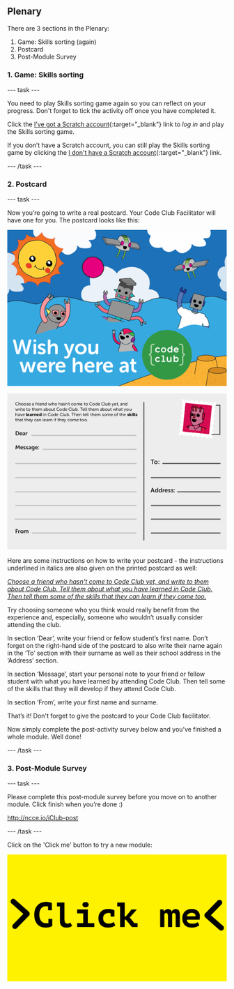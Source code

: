 ## Plenary

There are 3 sections in the Plenary:
1. Game: Skills sorting (again)
2. Postcard
3. Post-Module Survey

### 1. Game: Skills sorting

--- task ---

You need to play Skills sorting game again so you can reflect on your progress. Don't forget to tick the activity off once you have completed it.

Click the [I’ve got a Scratch account](https://scratch.mit.edu/projects/482236841){:target="_blank"} link to _log in_ and play the Skills sorting game. 

If you don’t have a Scratch account, you can still play the Skills sorting game by clicking the [I don't have a Scratch account](https://scratch.mit.edu/projects/326271944){:target="_blank"} link.

--- /task ---

### 2. Postcard

--- task ---

Now you’re going to write a real postcard. Your Code Club Facilitator will have one for you. The postcard looks like this:

![Postcard Front](images/Postcard.png)

![Postcard Back](images/Postcardback.png)

Here are some instructions on how to write your postcard - the instructions underlined in italics are also given on the printed postcard as well:

<i> <u> Choose a friend who hasn't come to Code Club yet, and write to them about Code Club. Tell them about what you have learned in Code Club. Then tell them some of the skills that they can learn if they come too.</u></i>

Try choosing someone who you think would really benefit from the experience and, especially, someone who wouldn’t usually consider attending the club.

In section ‘Dear’, write your friend or fellow student’s first name. Don’t forget on the right-hand side of the postcard to also write their name again in the ‘To’ section with their surname as well as their school address in the ‘Address’ section.

In section ‘Message’, start your personal note to your friend or fellow student with what you have learned by attending Code Club. Then tell some of the skills that they will develop if they attend Code Club.

In section ‘From’, write your first name and surname.

That’s it! Don't forget to give the postcard to your Code Club facilitator.

Now simply complete the post-activity survey below and you’ve finished a whole module. Well done!

--- /task ---

### 3. Post-Module Survey

--- task ---

Please complete this post-module survey before you move on to another module.
Click finish when you’re done :)

http://ncce.io/iClub-post

--- /task ---


Click on the 'Click me' button to try a new module:

<a href="https://codeclub.org/en/projects-cc">
<img src="images/Clickme.png">
